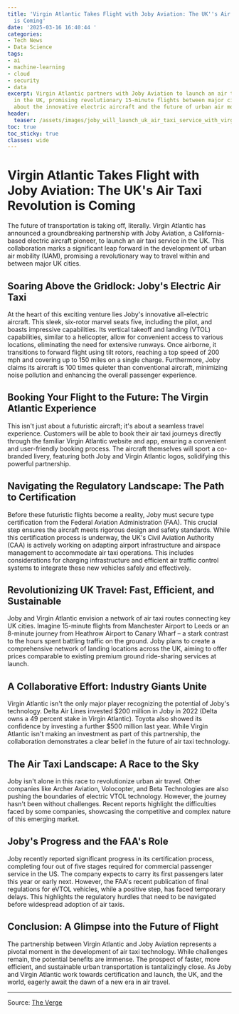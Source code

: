 ```yaml
---
title: 'Virgin Atlantic Takes Flight with Joby Aviation: The UK''s Air Taxi Revolution
  is Coming'
date: '2025-03-16 16:40:44 '
categories:
- Tech News
- Data Science
tags:
- ai
- machine-learning
- cloud
- security
- data
excerpt: Virgin Atlantic partners with Joby Aviation to launch an air taxi service
  in the UK, promising revolutionary 15-minute flights between major cities.  Learn
  about the innovative electric aircraft and the future of urban air mobility.
header:
  teaser: /assets/images/joby_will_launch_uk_air_taxi_service_with_virgin_a_20250316164039.jpg
toc: true
toc_sticky: true
classes: wide
---
```


# Virgin Atlantic Takes Flight with Joby Aviation: The UK's Air Taxi Revolution is Coming

The future of transportation is taking off, literally. Virgin Atlantic has announced a groundbreaking partnership with Joby Aviation, a California-based electric aircraft pioneer, to launch an air taxi service in the UK. This collaboration marks a significant leap forward in the development of urban air mobility (UAM), promising a revolutionary way to travel within and between major UK cities.

## Soaring Above the Gridlock: Joby's Electric Air Taxi

At the heart of this exciting venture lies Joby's innovative all-electric aircraft.  This sleek, six-rotor marvel seats five, including the pilot, and boasts impressive capabilities.  Its vertical takeoff and landing (VTOL) capabilities, similar to a helicopter, allow for convenient access to various locations, eliminating the need for extensive runways.  Once airborne, it transitions to forward flight using tilt rotors, reaching a top speed of 200 mph and covering up to 150 miles on a single charge.  Furthermore, Joby claims its aircraft is 100 times quieter than conventional aircraft, minimizing noise pollution and enhancing the overall passenger experience.

## Booking Your Flight to the Future: The Virgin Atlantic Experience

This isn't just about a futuristic aircraft; it's about a seamless travel experience.  Customers will be able to book their air taxi journeys directly through the familiar Virgin Atlantic website and app, ensuring a convenient and user-friendly booking process. The aircraft themselves will sport a co-branded livery, featuring both Joby and Virgin Atlantic logos, solidifying this powerful partnership.

## Navigating the Regulatory Landscape:  The Path to Certification

Before these futuristic flights become a reality, Joby must secure type certification from the Federal Aviation Administration (FAA). This crucial step ensures the aircraft meets rigorous design and safety standards.  While this certification process is underway, the UK's Civil Aviation Authority (CAA) is actively working on adapting airport infrastructure and airspace management to accommodate air taxi operations. This includes considerations for charging infrastructure and efficient air traffic control systems to integrate these new vehicles safely and effectively.

## Revolutionizing UK Travel:  Fast, Efficient, and Sustainable

Joby and Virgin Atlantic envision a network of air taxi routes connecting key UK cities.  Imagine 15-minute flights from Manchester Airport to Leeds or an 8-minute journey from Heathrow Airport to Canary Wharf – a stark contrast to the hours spent battling traffic on the ground. Joby plans to create a comprehensive network of landing locations across the UK, aiming to offer prices comparable to existing premium ground ride-sharing services at launch.

## A Collaborative Effort:  Industry Giants Unite

Virgin Atlantic isn't the only major player recognizing the potential of Joby's technology. Delta Air Lines invested $200 million in Joby in 2022 (Delta owns a 49 percent stake in Virgin Atlantic).  Toyota also showed its confidence by investing a further $500 million last year.  While Virgin Atlantic isn't making an investment as part of this partnership, the collaboration demonstrates a clear belief in the future of air taxi technology.

## The Air Taxi Landscape:  A Race to the Sky

Joby isn't alone in this race to revolutionize urban air travel.  Other companies like Archer Aviation, Volocopter, and Beta Technologies are also pushing the boundaries of electric VTOL technology.  However, the journey hasn't been without challenges.  Recent reports highlight the difficulties faced by some companies, showcasing the competitive and complex nature of this emerging market.

## Joby's Progress and the FAA's Role

Joby recently reported significant progress in its certification process, completing four out of five stages required for commercial passenger service in the US.  The company expects to carry its first passengers later this year or early next.  However, the FAA's recent publication of final regulations for eVTOL vehicles, while a positive step, has faced temporary delays. This highlights the regulatory hurdles that need to be navigated before widespread adoption of air taxis.

## Conclusion:  A Glimpse into the Future of Flight

The partnership between Virgin Atlantic and Joby Aviation represents a pivotal moment in the development of air taxi technology.  While challenges remain, the potential benefits are immense.  The prospect of faster, more efficient, and sustainable urban transportation is tantalizingly close.  As Joby and Virgin Atlantic work towards certification and launch, the UK, and the world, eagerly await the dawn of a new era in air travel.


---

Source: [The Verge](https://www.theverge.com/news/629857/joby-virgin-atlantic-air-taxi-uk)
